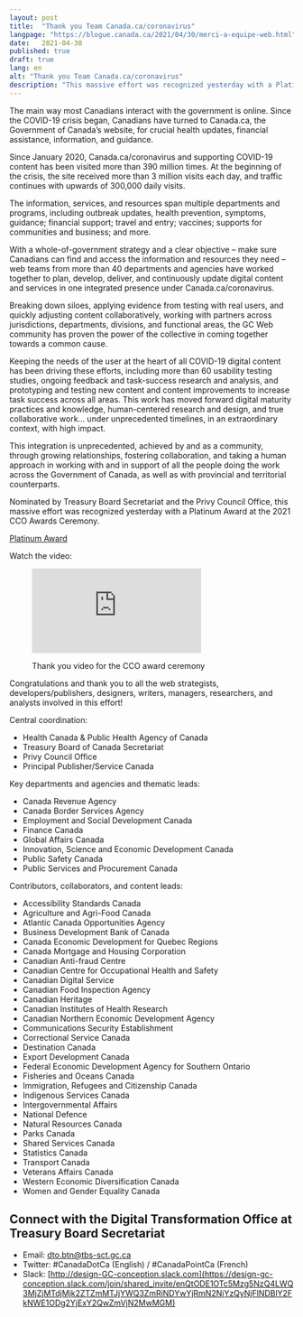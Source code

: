 ```yaml
---
layout: post
title:  "Thank you Team Canada.ca/coronavirus"
langpage: "https://blogue.canada.ca/2021/04/30/merci-a-equipe-web.html"
date:   2021-04-30
published: true
draft: true
lang: en
alt: "Thank you Team Canada.ca/coronavirus"
description: "This massive effort was recognized yesterday with a Platinum Award at the 2021 CCO Awards Ceremony."
---
```

The main way most Canadians interact with the government is online. Since the COVID-19 crisis began, Canadians have turned to Canada.ca, the Government of Canada’s website, for crucial health updates, financial assistance, information, and guidance. 

Since January 2020, Canada.ca/coronavirus and supporting COVID-19 content has been visited more than 390 million times. At the beginning of the crisis, the site received more than 3 million visits each day, and traffic continues with upwards of 300,000 daily visits.

The information, services, and resources span multiple departments and programs, including outbreak updates, health prevention, symptoms, guidance; financial support; travel and entry; vaccines; supports for communities and business; and more. 

With a whole-of-government strategy and a clear objective – make sure Canadians can find and access the information and resources they need – web teams from more than 40 departments and agencies have worked together to plan, develop, deliver, and continuously update digital content and services in one integrated presence under Canada.ca/coronavirus. 

Breaking down siloes, applying evidence from testing with real users, and quickly adjusting content collaboratively, working with partners across jurisdictions, departments, divisions, and functional areas, the GC Web community has proven the power of the collective in coming together towards a common cause. 

Keeping the needs of the user at the heart of all COVID-19 digital content has been driving these efforts, including more than 60 usability testing studies, ongoing feedback and task-success research and analysis, and prototyping and testing new content and content improvements to increase task success across all areas. This work has moved forward digital maturity practices and knowledge, human-centered research and design, and true collaborative work… under unprecedented timelines, in an extraordinary context, with high impact. 

This integration is unprecedented, achieved by and as a community, through growing relationships, fostering collaboration, and taking a human approach in working with and in support of all the people doing the work across the Government of Canada, as well as with provincial and territorial counterparts.

Nominated by Treasury Board Secretariat and the Privy Council Office, this massive effort was recognized yesterday with a Platinum Award at the 2021 CCO Awards Ceremony.

[Platinum Award](https://www.canada.ca/en/privy-council/services/communications-community-office/communications-awards-excellence/platinum-award.html)

Watch the video: 

<figure class="wb-mltmd">
	<iframe src="https://drive.google.com/file/d/16TGlwSwpDIVwjoIsYyZBd-nlssnXnbqC/preview" frameborder="0" allowfullscreen="true"> </iframe>
	<figcaption>
		<p>Thank you video for the CCO award ceremony</p>
	</figcaption>
</figure>

Congratulations and thank you to all the web strategists, developers/publishers, designers, writers, managers, researchers, and analysts involved in this effort!

Central coordination:
* Health Canada & Public Health Agency of Canada 
* Treasury Board of Canada Secretariat 
* Privy Council Office 
* Principal Publisher/Service Canada

Key departments and agencies and thematic leads:
* Canada Revenue Agency 
* Canada Border Services Agency 
* Employment and Social Development Canada 
* Finance Canada 
* Global Affairs Canada 
* Innovation, Science and Economic Development Canada 
* Public Safety Canada 
* Public Services and Procurement Canada 

Contributors, collaborators, and content leads:
* Accessibility Standards Canada 
* Agriculture and Agri-Food Canada 
* Atlantic Canada Opportunities Agency 
* Business Development Bank of Canada 
* Canada Economic Development for Quebec Regions 
* Canada Mortgage and Housing Corporation
* Canadian Anti-fraud Centre 
* Canadian Centre for Occupational Health and Safety 
* Canadian Digital Service 
* Canadian Food Inspection Agency 
* Canadian Heritage 
* Canadian Institutes of Health Research 
* Canadian Northern Economic Development Agency 
* Communications Security Establishment 
* Correctional Service Canada 
* Destination Canada
* Export Development Canada 
* Federal Economic Development Agency for Southern Ontario 
* Fisheries and Oceans Canada 
* Immigration, Refugees and Citizenship Canada 
* Indigenous Services Canada 
* Intergovernmental Affairs 
* National Defence 
* Natural Resources Canada 
* Parks Canada 
* Shared Services Canada 
* Statistics Canada 
* Transport Canada 
* Veterans Affairs Canada 
* Western Economic Diversification Canada 
* Women and Gender Equality Canada 

## Connect with the Digital Transformation Office at Treasury Board Secretariat

* Email: [dto.btn@tbs-sct.gc.ca](mailto:dto.btn@tbs-sct.gc.ca)
* Twitter: #CanadaDotCa (English) / #CanadaPointCa (French)
* Slack: [http://design-GC-conception.slack.com](https://design-gc-conception.slack.com/join/shared_invite/enQtODE1OTc5Mzg5NzQ4LWQ3MjZjMTdjMjk2ZTZmMTJjYWQ3ZmRiNDYwYjRmN2NjYzQyNjFlNDBlY2FkNWE1ODg2YjExY2QwZmVjN2MwMGM)
